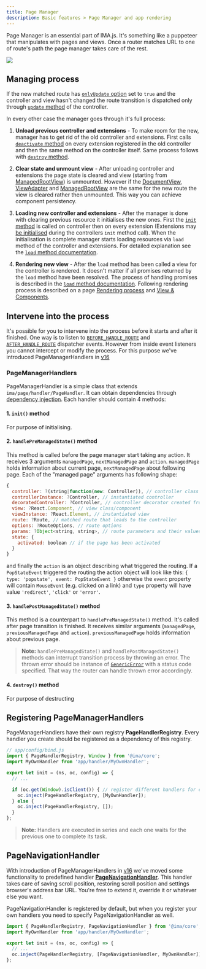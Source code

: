```yaml
---
title: Page Manager
description: Basic features > Page Manager and app rendering
---
```


Page Manager is an essential part of IMA.js. It's something like a puppeteer that manipulates with pages and views. Once a router matches URL to one of route's path the page manager takes care of the rest.

![](/img/docs/diagram-page-manager.png)

## Managing process

If the new matched route has [`onlyUpdate` option](./routing/introduction#onlyupdate) set to `true` and the controller and view hasn't changed the route transition is dispatched only through [`update` method](./controller-lifecycle#update-client) of the controller.

In every other case the manager goes through it's full process:

1. **Unload previous controller and extensions** - To make room for the new, manager has to get rid of the old controller and extensions. First calls [`deactivate` method](./controller-lifecycle#deactivate-client) on every extension registered in the old controller and then the same method on the controller itself.
Same process follows with [`destroy` method](./controller-lifecycle#destroy-client).

2. **Clear state and unmount view** - After unloading controller and extensions the page state is cleared and view (starting from [ManagedRootView](./rendering-process#managedrootview)) is unmounted. However if the [DocumentView](./rendering-process#documentview), [ViewAdapter](./rendering-process#viewadapter) and [ManagedRootView](./rendering-process#managedrootview) are the same for the new route the view is cleared rather then unmounted. This way you can achieve component persistency.

3. **Loading new controller and extensions** - After the manager is done with clearing previous resource it initialises the new ones. First the [`init` method](./controller-lifecycle#init-serverclient) is called on controller then on every extension (Extensions may [be initialised](./extensions#how-to-use-extensions) during the controllers `init` method call).
When the initialisation is complete manager starts loading resources via `load` method of the controller and extensions. For detailed explanation see the [`load` method documentation](./controller-lifecycle#load-serverclient).

4. **Rendering new view** - After the `load` method has been called a view for the controller is rendered. It doesn't matter if all promises returned by the `load` method have been resolved. The process of handling promises is described in the [`load` method documentation](./controller-lifecycle#load-serverclient).  Following rendering process is described on a page [Rendering process](./rendering-process) and [View & Components](./views-and-components).

## Intervene into the process

It's possible for you to intervene into the process before it starts and after it finished. One way is to listen to [`BEFORE_HANDLE_ROUTE`](./events#built-in-events) and [`AFTER_HANDLE_ROUTE`](./events#built-in-events) dispatcher events. However from inside event listeners you cannot intercept or modify the process. For this purpose we've introduced PageManagerHandlers in [v16](../migration/migration-0.16.0.md)

### PageManagerHandlers

PageManagerHandler is a simple class that extends `ima/page/handler/PageHandler`. It can obtain dependencies through [dependency injection](./object-container#1-dependency-injection). Each handler should contain 4 methods:

#### 1. `init()` method
For purpose of initialising.

#### 2. `handlePreManagedState()` method
This method is called before the page manager start taking any action. It receives 3 arguments `managedPage`, `nextManagedPage` and `action`. `managedPage` holds information about current page, `nextManagedPage` about following page. Each of the "managed page" arguments has following shape:

```javascript
{
  controller: ?(string|function(new: Controller)), // controller class
  controllerInstance: ?Controller, // instantiated controller
  decoratedController: ?Controller, // controller decorator created from controller instance
  view: ?React.Component, // view class/component
  viewInstance: ?React.Element, // instantiated view
  route: ?Route, // matched route that leads to the controller
  options: ?RouteOptions, // route options
  params: ?Object<string, string>, // route parameters and their values
  state: {
    activated: boolean // if the page has been activated
  }
}
```
and finally the `action` is an object describing what triggered the routing. If a `PopStateEvent` triggered the routing the action object will look like this: `{ type: 'popstate', event: PopStateEvent }` otherwise the `event` property will contain `MouseEvent` (e.g. clicked on a link) and `type` property will have value `'redirect'`, `'click'` or `'error'`.

#### 3. `handlePostManagedState()` method

This method is a counterpart to `handlePreManagedState()` method. It's called after page transition is finished. It receives similar arguments (`managedPage`, `previousManagedPage` and `action`). `previousManagedPage` holds information about previous page.

> **Note:** `handlePreManagedState()` and `handlePostManagedState()` methods can interrupt transition process by throwing an error. The thrown error should be instance of [`GenericError`](./error-handling) with a status code specified. That way the router can handle thrown error accordingly.

#### 4. `destroy()` method
For purpose of destructing

## Registering PageManagerHandlers

PageManagerHandlers have their own registry **PageHandlerRegistry**. Every handler you create should be registered as a dependency of this registry.

```javascript
// app/config/bind.js
import { PageHandlerRegistry, Window } from '@ima/core';
import MyOwnHandler from 'app/handler/MyOwnHandler';

export let init = (ns, oc, config) => {
  // ...

  if (oc.get(Window).isClient()) { // register different handlers for client and server
    oc.inject(PageHandlerRegistry, [MyOwnHandler]);
  } else {
    oc.inject(PageHandlerRegistry, []);
  }
};
```

> **Note:** Handlers are executed in series and each one waits for the previous one to complete its task.

## PageNavigationHandler

With introduction of PageManagerHandlers in [v16](../migration/migration-0.16.0.md) we've moved some functionality to predefined handler [**PageNavigationHandler**](https://github.com/seznam/ima/blob/master/packages/core/src/page/handler/PageNavigationHandler.js). This handler takes care of saving scroll position, restoring scroll position and settings browser's address bar URL. You're free to extend it, override it or whatever else you want.

PageNavigationHandler is registered by default, but when you register your own handlers you need to specify PageNavigationHandler as well.

```javascript
import { PageHandlerRegistry, PageNavigationHandler } from '@ima/core';
import MyOwnHandler from 'app/handler/MyOwnHandler';

export let init = (ns, oc, config) => {
  // ...
  oc.inject(PageHandlerRegistry, [PageNavigationHandler, MyOwnHandler]);
};
```
